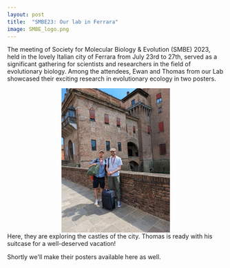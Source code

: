 ```yaml
---
layout: post
title:  "SMBE23: Our lab in Ferrara"
image: SMBE_logo.png
---
```


The meeting of Society for Molecular Biology & Evolution (SMBE) 2023, held in the lovely Italian city of Ferrara from July 23rd to 27th, served as a significant gathering for scientists and researchers in the field of evolutionary biology. 
Among the attendees, Ewan and Thomas from our Lab showcased their exciting research in evolutionary ecology in two posters. 


<img src="/assets/images/SMBE_EwanThomas.jpg"  width="50%" style="display:block;margin-left:auto;margin-right:auto;">
Here, they are exploring the castles of the city. Thomas is ready with his suitcase for a well-deserved vacation! 

Shortly we'll make their posters available here as well. 

